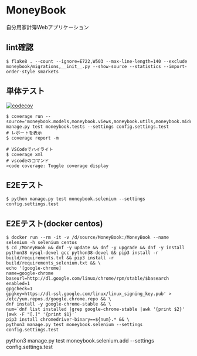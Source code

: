 # MoneyBook
自分用家計簿Webアプリケーション

## lint確認
```
$ flake8 . --count --ignore=E722,W503 --max-line-length=140 --exclude moneybook/migrations,__init__.py --show-source --statistics --import-order-style smarkets
```

## 単体テスト
[![codecov](https://codecov.io/gh/tMorriss/MoneyBook/branch/master/graph/badge.svg?token=E522OPRLRM)](https://codecov.io/gh/tMorriss/MoneyBook)
```
$ coverage run --source='moneybook.models,moneybook.views,moneybook.utils,moneybook.middleware,moneybook.forms' manage.py test moneybook.tests --settings config.settings.test
# レポートを表示
$ coverage report -m

# VSCodeでハイライト
$ coverage xml
# vscodeのコマンド
>code coverage: Toggle coverage display
```

## E2Eテスト
```
$ python manage.py test moneybook.selenium --settings config.settings.test
```

## E2Eテスト(docker centos)
```
$ docker run --rm -it -v /d/source/MoneyBook:/MoneyBook --name selenium -h selenium centos
$ cd /MoneyBook && dnf -y update && dnf -y upgrade && dnf -y install python38 mysql-devel gcc python38-devel && pip3 install -r build/requirements.txt && pip3 install -r build/requirements_selenium.txt && \
echo '[google-chrome]
name=google-chrome
baseurl=http://dl.google.com/linux/chrome/rpm/stable/$basearch
enabled=1
gpgcheck=1
gpgkey=https://dl-ssl.google.com/linux/linux_signing_key.pub' > /etc/yum.repos.d/google.chrome.repo && \
dnf install -y google-chrome-stable && \
num=`dnf list installed |grep google-chrome-stable |awk '{print $2}' |awk -F "[.]" '{print $1}'`
pip3 install chromedriver-binary==${num}.* && \
python3 manage.py test moneybook.selenium --settings config.settings.test
```

python3 manage.py test moneybook.selenium.add --settings config.settings.test
